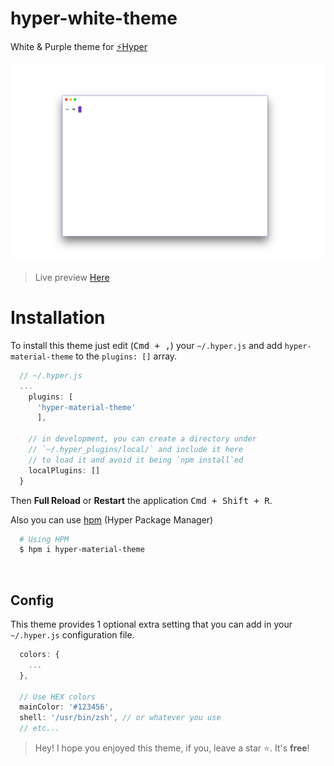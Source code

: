 # hyper-white-theme
White & Purple theme for [:zap:Hyper](https://hyper.is)

![screen][screenshot]
> Live preview [Here][web_preview]

# Installation
To install this theme just edit (<kbd>Cmd + ,</kbd>) your `~/.hyper.js` and add `hyper-material-theme` to the `plugins: []` array.

```javascript
  // ~/.hyper.js
  ...
    plugins: [
      'hyper-material-theme'
      ],

    // in development, you can create a directory under
    // `~/.hyper_plugins/local/` and include it here
    // to load it and avoid it being `npm install`ed
    localPlugins: []
  }
```
Then **Full Reload** or **Restart** the application <kbd>Cmd + Shift + R</kbd>.

Also you can use [hpm](https://github.com/zeit/hpm) (Hyper Package Manager)

```bash
  # Using HPM
  $ hpm i hyper-material-theme
```

<br>

## Config
This theme provides 1 optional extra setting that you can add in your `~/.hyper.js` configuration file.

```javascript
  colors: {
    ...
  },

  // Use HEX colors
  mainColor: '#123456',
  shell: '/usr/bin/zsh', // or whatever you use
  // etc...
```

> Hey! I hope you enjoyed this theme, if you, leave a star :star:. It's **free**!

[screenshot]: assets/screenshot.png
[web_preview]: https://rawnly.github.io/hyper-white-theme
